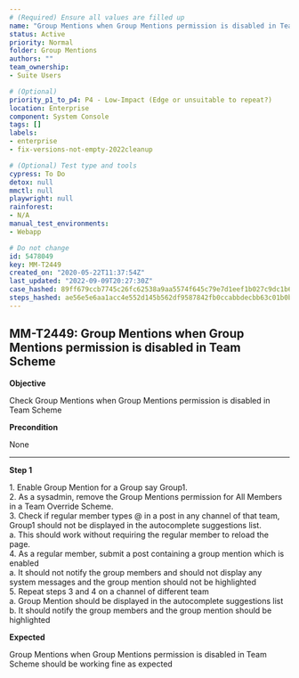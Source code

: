 ```yaml
---
# (Required) Ensure all values are filled up
name: "Group Mentions when Group Mentions permission is disabled in Team Scheme"
status: Active
priority: Normal
folder: Group Mentions
authors: ""
team_ownership: 
- Suite Users

# (Optional)
priority_p1_to_p4: P4 - Low-Impact (Edge or unsuitable to repeat?)
location: Enterprise
component: System Console
tags: []
labels: 
- enterprise
- fix-versions-not-empty-2022cleanup

# (Optional) Test type and tools
cypress: To Do
detox: null
mmctl: null
playwright: null
rainforest: 
- N/A
manual_test_environments: 
- Webapp

# Do not change
id: 5478049
key: MM-T2449
created_on: "2020-05-22T11:37:54Z"
last_updated: "2022-09-09T20:27:30Z"
case_hashed: 89ff679ccb7745c26fc62538a9aa5574f645c79e7d1eef1b027c9dc1b61fa8c4f3cd9fedba7b39a3585a7ae02618eb9a
steps_hashed: ae56e5e6aa1acc4e552d145b562df9587842fb0ccabbdecbb63c01b0b3bcac336e8e53a00c04c480ff82f88b74d31638
---
```


<!-- (Auto-generated) Based on frontmatter's "key" and "name" -->

## MM-T2449: Group Mentions when Group Mentions permission is disabled in Team Scheme

**Objective**

Check Group Mentions when Group Mentions permission is disabled in Team Scheme

**Precondition**

None

---

**Step 1**

1\. Enable Group Mention for a Group say Group1.\
2\. As a sysadmin, remove the Group Mentions permission for All Members in a Team Override Scheme.\
3\. Check if regular member types @ in a post in any channel of that team, Group1 should not be displayed in the autocomplete suggestions list.\
a. This should work without requiring the regular member to reload the page.\
4\. As a regular member, submit a post containing a group mention which is enabled\
a. It should not notify the group members and should not display any system messages and the group mention should not be highlighted\
5\. Repeat steps 3 and 4 on a channel of different team\
a. Group Mention should be displayed in the autocomplete suggestions list\
b. It should notify the group members and the group mention should be highlighted

**Expected**

Group Mentions when Group Mentions permission is disabled in Team Scheme should be working fine as expected
